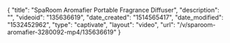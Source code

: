{
    "title": "SpaRoom Aromafier Portable Fragrance Diffuser",
    "description": "",
    "videoid": "135636619",
    "date_created": "1514565417",
    "date_modified": "1532452962",
    "type": "captivate",
    "layout": "video",
    "url": "\/v\/sparoom-aromafier-3280092-mp4\/135636619"
}
